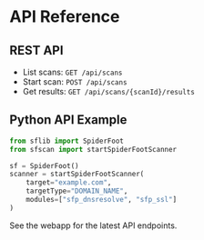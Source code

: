 # API Reference

## REST API

- List scans: `GET /api/scans`
- Start scan: `POST /api/scans`
- Get results: `GET /api/scans/{scanId}/results`

## Python API Example

```python
from sflib import SpiderFoot
from sfscan import startSpiderFootScanner

sf = SpiderFoot()
scanner = startSpiderFootScanner(
    target="example.com",
    targetType="DOMAIN_NAME",
    modules=["sfp_dnsresolve", "sfp_ssl"]
)
```

See the webapp for the latest API endpoints.
